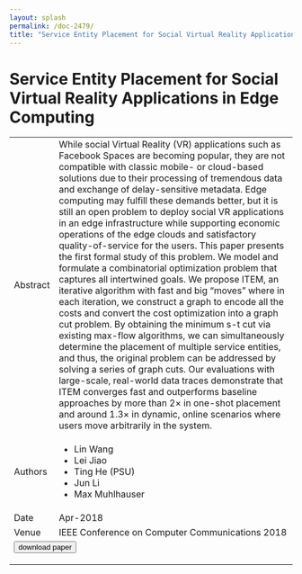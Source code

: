 ```yaml
---
layout: splash
permalink: /doc-2479/
title: "Service Entity Placement for Social Virtual Reality Applications in Edge Computing"
---
```


# Service Entity Placement for Social Virtual Reality Applications in Edge Computing

<table>
    <tbody>
    <tr>
        <td>Abstract</td>
        <td>While social Virtual Reality (VR) applications such as Facebook Spaces are becoming popular, they are not compatible with classic mobile- or cloud-based solutions due to their processing of tremendous data and exchange of delay-sensitive metadata. Edge computing may fulfill these demands better, but it is still an open problem to deploy social VR applications in an edge infrastructure while supporting economic operations of the edge clouds and satisfactory quality-of-service for the users. This paper presents the first formal study of this problem. We model and formulate a combinatorial optimization problem that captures all intertwined goals. We propose ITEM, an iterative algorithm with fast and big “moves” where in each iteration, we construct a graph to encode all the costs and convert the cost optimization into a graph cut problem. By obtaining the minimum s-t cut via existing max-flow algorithms, we can simultaneously determine the placement of multiple service entities, and thus, the original problem can be addressed by solving a series of graph cuts. Our evaluations with large-scale, real-world data traces demonstrate that ITEM converges fast and outperforms baseline approaches by more than 2× in one-shot placement and around 1.3× in dynamic, online scenarios where users move arbitrarily in the system.</td>
    </tr>
    <tr>
        <td>Authors</td>
        <td>
            <ul>
                <li>Lin Wang</li>
                <li>Lei Jiao</li>
                <li>Ting He (PSU)</li>
                <li>Jun Li</li>
                <li>Max Muhlhauser</li>
            </ul>
        </td>
    </tr>
    <tr>
        <td>Date</td>
        <td>Apr-2018</td>
    </tr>
    <tr>
        <td>Venue</td>
        <td>IEEE Conference on Computer Communications 2018</td>
    </tr>
        <tr>
            <td colspan="2">
                <form method="get" action="https://ibm.box.com/v/doc-2479-paper">
                    <button type="submit">download paper</button>
                </form>
            </td>
        </tr>
    </tbody>
</table>
